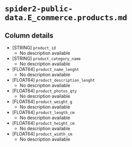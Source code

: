 # `spider2-public-data.E_commerce.products.md`

## Column details

* [STRING]    `product_id`
  - No description available
* [STRING]    `product_category_name`
  - No description available
* [FLOAT64]    `product_name_lenght`
  - No description available
* [FLOAT64]    `product_description_lenght`
  - No description available
* [FLOAT64]    `product_photos_qty`
  - No description available
* [FLOAT64]    `product_weight_g`
  - No description available
* [FLOAT64]    `product_length_cm`
  - No description available
* [FLOAT64]    `product_height_cm`
  - No description available
* [FLOAT64]    `product_width_cm`
  - No description available

